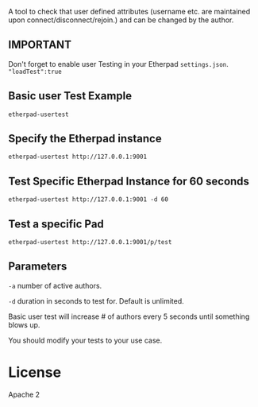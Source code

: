 A tool to check that user defined attributes (username etc. are maintained upon connect/disconnect/rejoin.) and can be changed by the author.

## IMPORTANT
Don't forget to enable user Testing in your Etherpad ``settings.json``.  ``"loadTest":true``

## Basic user Test Example
``etherpad-usertest``

## Specify the Etherpad instance
``etherpad-usertest http://127.0.0.1:9001``

## Test Specific Etherpad Instance for 60 seconds
``etherpad-usertest http://127.0.0.1:9001 -d 60``

## Test a specific Pad
``etherpad-usertest http://127.0.0.1:9001/p/test``

## Parameters
``-a`` number of active authors.

``-d`` duration in seconds to test for.  Default is unlimited.

Basic user test will increase # of authors every 5 seconds until something blows up.

You should modify your tests to your use case.

# License
Apache 2
